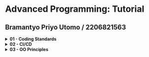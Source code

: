 # Advanced Programming: Tutorial

## Bramantyo Priyo Utomo / 2206821563

<details>
<summary><strong>01 - Coding Standards</strong></summary>

### Reflection 1
Honestly, after a not so careful evaluation of my source code, there are a lot of things wrong in there.
For one, there is hardly any error handling of any kind, also many of the arguments inside some functions are straight up
brute force level of coding without any algorithmic touch to them at all, if it works, it works I guess.

While I recognize a lot of things wrong here, I also think that it's really not that bad. Code cleanliness for example,
I think that my code is easy to understand at first glance, I also put in the effort to make the format of my code consistent throughout the source code.

### Reflection 2
1.  I feel as though more tests are needed to ensure absolute confidence, but it is good enough as it is in my opinion. About how many unit tests do we need? That actually depends on how many features you are implementing in your software, in this case deleting and editing
are our only features as of yet, so there's only so much we could do about the unit tests. Code coverage refers to the measurement to which how much of a program is covered by the test suites,
it would definitely help if I am skilled enough to know what I am missing out on, although for now, this will have to do. I think that
even if a program has 100% code coverage, it doesn't magically mean that the whole code is bug-free, in other words, like everything else, 
somethings are just out of our reach, no matter how tech savvy you are, there are going to be times where tests just can't cover everything.


2. If the new functional test suite closely resembles the existing ones, there's a risk of introducing code duplication. This can make the codebase 
harder to maintain and increase the likelihood of inconsistencies if changes are needed.  Implement robust error handling and reporting mechanisms to provide meaningful feedback when tests fail.

I feel like a real programmer after writing some unit and functional tests, and I actually learned that by printing out what my code does
during testing makes it so that I know what it is they're doing at that moment, like I just had a eureka moment.

</details>

<details>
<summary><strong>02 - CI/CD</strong></summary>

### Reflection
1. There were A TON of code quality issues that I ran into during the development process of the second module, I knew my code was a mess, but it became very apparent after installing Sonarcloud, I could see
on the dashboard how many things were going wrong. To list things off, I may have deleted some assertions of my unit tests, had I not been notified of this, the tests would have been useless. Not to mention the 
one (1) bug which I didn't even know could even happen. There might not be any strategies involved in my bug fixing, as soon as I see a problem, I have to fix it (most of the time). It all comes down to "red bad green good",
which is to say, squash bugs as soon as I see it.

2. Quite a few things happening behind the GitHub workflows of the app, there is the Sonarcloud thing that I mentioned before, it's the CI that I choose to pick for automated testing, this ensures that anything I change
doesn't make it explode. Integration with SonarCloud performs static code analysis, identifying code smells, bugs, security vulnerabilities, and other issues early in the development process.
The CD side of things, I chose to go with Koyeb, that does its job by monitoring the performance and health of the deployed application, enabling quick detection and response to issues in production.
There might be room for improvements on the optimization side of things, though I am happy with the way it actually works and not you know, not work.



</details>

<details>
<summary><strong>03 - OO Principles</strong></summary>

### Reflection
1. - Single Responsibility Principle (SRP):
   Each class (ProductRepository and CarRepository) has a single responsibility related to managing data for their respective entities (Product and Car). They handle operations such as creation, deletion, and retrieval of data related to their entity.
   - Open/Closed Principle (OCP):
   The code is designed in a way that allows for extension without modification. For example, if you need to add new functionality to the repositories, you can do so by adding new methods or extending the interfaces, without modifying the existing code.
   - Liskov Substitution Principle (LSP):
   It adheres to the principle by ensuring that subclasses can be used interchangeably with their parent classes. For instance, if you have subclasses of Product or Car, they should be able to be used wherever a Product or Car is expected.
   - Interface Segregation Principle (ISP):
   Each repository interface (ProductRepository and CarRepository) defines a set of methods specific to the data entity it manages. This promotes smaller, more focused interfaces that clients can depend on without being forced to implement unnecessary methods.
   - Dependency Inversion Principle (DIP):
   The code uses dependency injection to invert the dependencies between higher-level and lower-level modules. For example, the ProductService and CarService classes depend on abstractions (ProductRepository and CarRepository interfaces) rather than concrete implementations 
   (ProductRepositoryImpl and CarRepositoryImpl). This promotes decoupling and allows for easier substitution of implementations.


2. - After applying SOLID, the code is made easier to maintain, test, and extend on, leading to a more robust and scalable codebase.
   - Product and Car interfaces are made to allow you to treat different content types uniformly and add types without modifying existing code.
   

3. - Without adhering to SOLID principles, your code tends to become tightly coupled and less flexible. Making changes or adding new features becomes challenging as modifications in one part of the codebase may inadvertently affect other parts.
   - Testing becomes more cumbersome as components are tightly coupled, leading to difficulties in isolating and mocking dependencies.
   - Lack of clear interfaces and responsibilities can hinder the addition of new features or the adaptation to changing requirements, resulting in a brittle and unmaintainable codebase.
</details>